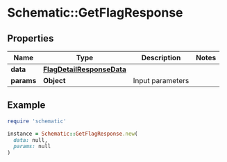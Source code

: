 # Schematic::GetFlagResponse

## Properties

| Name | Type | Description | Notes |
| ---- | ---- | ----------- | ----- |
| **data** | [**FlagDetailResponseData**](FlagDetailResponseData.md) |  |  |
| **params** | **Object** | Input parameters |  |

## Example

```ruby
require 'schematic'

instance = Schematic::GetFlagResponse.new(
  data: null,
  params: null
)
```


